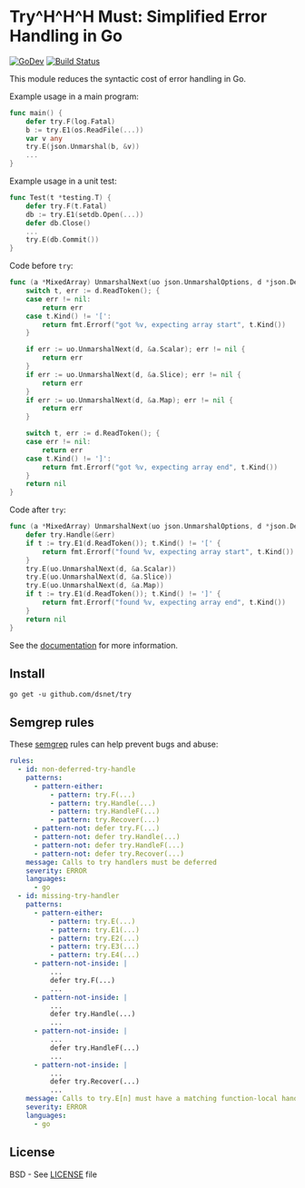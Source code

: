 # Try^H^H^H Must: Simplified Error Handling in Go

[![GoDev](https://img.shields.io/static/v1?label=godev&message=reference&color=00add8)][godev]
[![Build Status](https://github.com/dsnet/try/actions/workflows/test.yml/badge.svg?branch=master)][actions]

This module reduces the syntactic cost of error handling in Go.

Example usage in a main program:

```go
func main() {
    defer try.F(log.Fatal)
    b := try.E1(os.ReadFile(...))
    var v any
    try.E(json.Unmarshal(b, &v))
    ...
}
```

Example usage in a unit test:

```go
func Test(t *testing.T) {
    defer try.F(t.Fatal)
    db := try.E1(setdb.Open(...))
    defer db.Close()
    ...
    try.E(db.Commit())
}
```

Code before `try`:

```go
func (a *MixedArray) UnmarshalNext(uo json.UnmarshalOptions, d *json.Decoder) error {
    switch t, err := d.ReadToken(); {
    case err != nil:
        return err
    case t.Kind() != '[':
        return fmt.Errorf("got %v, expecting array start", t.Kind())
    }

    if err := uo.UnmarshalNext(d, &a.Scalar); err != nil {
        return err
    }
    if err := uo.UnmarshalNext(d, &a.Slice); err != nil {
        return err
    }
    if err := uo.UnmarshalNext(d, &a.Map); err != nil {
        return err
    }

    switch t, err := d.ReadToken(); {
    case err != nil:
        return err
    case t.Kind() != ']':
        return fmt.Errorf("got %v, expecting array end", t.Kind())
    }
    return nil
}
```

Code after `try`:

```go
func (a *MixedArray) UnmarshalNext(uo json.UnmarshalOptions, d *json.Decoder) (err error) {
    defer try.Handle(&err)
    if t := try.E1(d.ReadToken()); t.Kind() != '[' {
        return fmt.Errorf("found %v, expecting array start", t.Kind())
    }
    try.E(uo.UnmarshalNext(d, &a.Scalar))
    try.E(uo.UnmarshalNext(d, &a.Slice))
    try.E(uo.UnmarshalNext(d, &a.Map))
    if t := try.E1(d.ReadToken()); t.Kind() != ']' {
        return fmt.Errorf("found %v, expecting array end", t.Kind())
    }
    return nil
}
```

See the [documentation][godev] for more information.

[godev]: https://pkg.go.dev/github.com/dsnet/try
[actions]: https://github.com/dsnet/try/actions

## Install

```
go get -u github.com/dsnet/try
```

## Semgrep rules

These [semgrep](https://semgrep.dev) rules can help prevent bugs and abuse:

```yaml
rules:
  - id: non-deferred-try-handle
    patterns:
      - pattern-either:
          - pattern: try.F(...)
          - pattern: try.Handle(...)
          - pattern: try.HandleF(...)
          - pattern: try.Recover(...)
      - pattern-not: defer try.F(...)
      - pattern-not: defer try.Handle(...)
      - pattern-not: defer try.HandleF(...)
      - pattern-not: defer try.Recover(...)
    message: Calls to try handlers must be deferred
    severity: ERROR
    languages:
      - go
  - id: missing-try-handler
    patterns:
      - pattern-either:
          - pattern: try.E(...)
          - pattern: try.E1(...)
          - pattern: try.E2(...)
          - pattern: try.E3(...)
          - pattern: try.E4(...)
      - pattern-not-inside: |
          ...
          defer try.F(...)
          ...
      - pattern-not-inside: |
          ...
          defer try.Handle(...)
          ...
      - pattern-not-inside: |
          ...
          defer try.HandleF(...)
          ...
      - pattern-not-inside: |
          ...
          defer try.Recover(...)
          ...
    message: Calls to try.E[n] must have a matching function-local handler
    severity: ERROR
    languages:
      - go
```

## License

BSD - See [LICENSE][license] file

[license]: https://github.com/dsnet/try/blob/master/LICENSE.md
